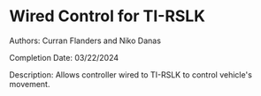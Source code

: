 # Wired Control for TI-RSLK
Authors: Curran Flanders and Niko Danas

Completion Date: 03/22/2024

Description: Allows controller wired to TI-RSLK to control vehicle's movement.
